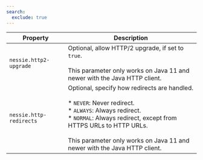 ```yaml
---
search:
  exclude: true
---
```

<!--start-->

| Property | Description |
|----------|-------------|
| `nessie.http2-upgrade` | Optional, allow HTTP/2 upgrade, if set to `true`. <br><br>This parameter only works on Java 11 and newer with the Java HTTP client. |
| `nessie.http-redirects` | Optional, specify how redirects are handled. <br><br> * `NEVER`: Never redirect.    <br> * `ALWAYS`: Always redirect.    <br> * `NORMAL`: Always redirect, except from HTTPS URLs to HTTP URLs.  <br><br>This parameter only works on Java 11 and newer with the Java HTTP client. |
